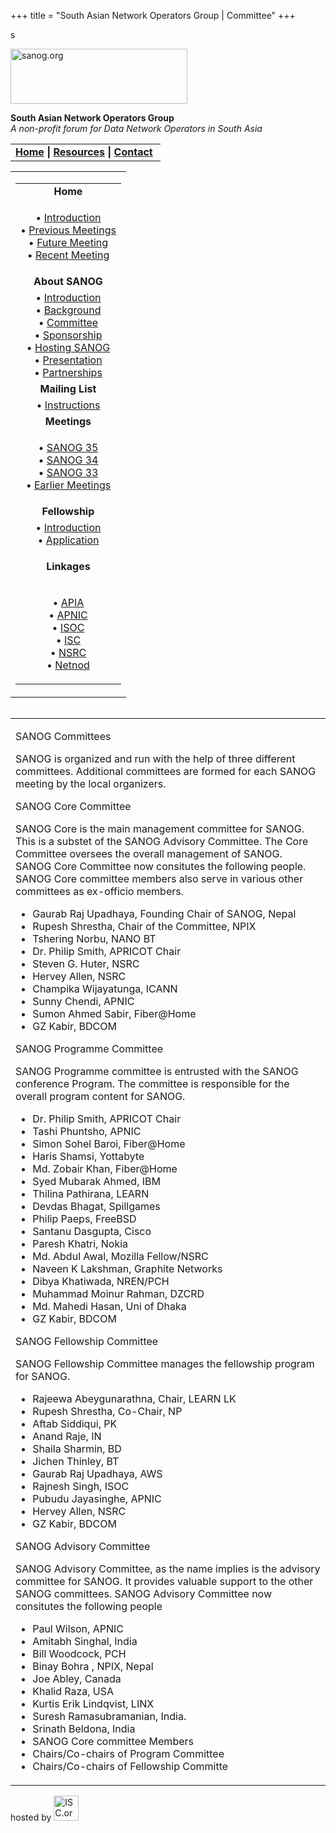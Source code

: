 +++
title = "South Asian Network Operators Group | Committee"
+++

s

[<img src="images/logo.jpg" width="283" height="88" alt="sanog.org" />](index.html)

**South Asian Network Operators Group**  
*A non-profit forum for Data Network Operators in South Asia*

<table width="760" data-border="0" data-cellspacing="0" data-cellpadding="0">
<tbody>
<tr class="odd">
<td><strong><a href="index.html">Home</a> | <a href="resources/index.html">Resources</a> | <a href="contact.htm">Contact</a> </strong></td>
</tr>
</tbody>
</table>

<table width="100%" data-border="0" data-cellspacing="0" data-cellpadding="8">
<colgroup>
<col style="width: 100%" />
</colgroup>
<tbody>
<tr class="odd">
<td><table width="100%" data-border="0" data-cellspacing="2" data-cellpadding="0">
<colgroup>
<col style="width: 100%" />
</colgroup>
<tbody>
<tr class="odd">
<td style="text-align: center;"><strong>Home</strong></td>
</tr>
<tr class="even">
<td style="text-align: center;"><p>• <a href="index.html">Introduction</a><br />
• <a href="previous.htm">Previous Meetings</a><br />
• <a href="future.htm">Future Meeting</a><br />
• <a href="sanog20/index.html">Recent Meeting</a></p></td>
</tr>
<tr class="odd">
<td style="text-align: center;"><strong>About SANOG</strong></td>
</tr>
<tr class="even">
<td style="text-align: center;">• <a href="introduction.htm">Introduction</a><br />
• <a href="background.htm">Background</a><br />
• <a href="committee.htm">Committee</a><br />
• <a href="sponsorship.htm">Sponsorship</a><br />
• <a href="hosting.htm">Hosting SANOG</a><br />
• <a href="presentation/index.html">Presentation</a><br />
• <a href="partnerships.htm">Partnerships</a></td>
</tr>
<tr class="odd">
<td style="text-align: center;"><strong>Mailing List</strong></td>
</tr>
<tr class="even">
<td style="text-align: center;">• <a href="mailinglist.htm">Instructions</a></td>
</tr>
<tr class="odd">
<td style="text-align: center;"><strong>Meetings</strong></td>
</tr>
<tr class="even">
<td style="text-align: center;"><p>• <a href="sanog35/index.html">SANOG 35</a><br />
• <a href="sanog34.html">SANOG 34</a><br />
• <a href="sanog33/index.html">SANOG 33</a><a href="sanog19/index.html"><br />
</a>• <a href="previous.htm">Earlier Meetings</a></p></td>
</tr>
<tr class="odd">
<td style="text-align: center;"><strong>Fellowship</strong></td>
</tr>
<tr class="even">
<td style="text-align: center;">• <a href="fellowship/index.html">Introduction</a><br />
• <a href="fellowship/application.htm">Application</a></td>
</tr>
<tr class="odd">
<td style="text-align: center;"><p><strong>Linkages</strong></p></td>
</tr>
<tr class="even">
<td style="text-align: center;"><p>• <a href="http://www.apia.org">APIA</a><br />
• <a href="http://www.apnic.net">APNIC</a><br />
• <a href="http://www.isoc.org">ISOC</a><br />
• <a href="http://www.isc.org">ISC</a><br />
• <a href="http://www.nsrc.org/">NSRC</a><br />
• <a href="http://www.netnod.se/">Netnod</a><br />
</p></td>
</tr>
</tbody>
</table></td>
</tr>
</tbody>
</table>

<img src="images/1pxt.gif" width="1" height="1" />

<table width="100%" data-border="0" data-cellspacing="0" data-cellpadding="10">
<colgroup>
<col style="width: 100%" />
</colgroup>
<tbody>
<tr class="odd">
<td><p>SANOG Committees</p>
<p>SANOG is organized and run with the help of three different committees. Additional committees are formed for each SANOG meeting by the local organizers.<br />
</p>
<p>SANOG Core Committee</p>
SANOG Core is the main management committee for SANOG. This is a substet of the SANOG Advisory Committee. The Core Committee oversees the overall management of SANOG. SANOG Core Committee now consitutes the following people. SANOG Core committee members also serve in various other committees as ex-officio members.
<ul>
<li>Gaurab Raj Upadhaya, Founding Chair of SANOG, Nepal</li>
<li>Rupesh Shrestha, Chair of the Committee, NPIX</li>
<li>Tshering Norbu, NANO BT</li>
<li>Dr. Philip Smith, APRICOT Chair</li>
<li>Steven G. Huter, NSRC</li>
<li>Hervey Allen, NSRC</li>
<li>Champika Wijayatunga, ICANN</li>
<li>Sunny Chendi, APNIC</li>
<li>Sumon Ahmed Sabir, Fiber@Home</li>
<li>GZ Kabir, BDCOM</li>
</ul>
<p>SANOG Programme Committee</p>
SANOG Programme committee is entrusted with the SANOG conference Program. The committee is responsible for the overall program content for SANOG.
<ul>
<li>Dr. Philip Smith, APRICOT Chair</li>
<li>Tashi Phuntsho, APNIC</li>
<li>Simon Sohel Baroi, Fiber@Home</li>
<li>Haris Shamsi, Yottabyte</li>
<li>Md. Zobair Khan, Fiber@Home</li>
<li>Syed Mubarak Ahmed, IBM</li>
<li>Thilina Pathirana, LEARN</li>
<li>Devdas Bhagat, Spillgames</li>
<li>Philip Paeps, FreeBSD</li>
<li>Santanu Dasgupta, Cisco</li>
<li>Paresh Khatri, Nokia</li>
<li>Md. Abdul Awal, Mozilla Fellow/NSRC</li>
<li>Naveen K Lakshman, Graphite Networks</li>
<li>Dibya Khatiwada, NREN/PCH</li>
<li>Muhammad Moinur Rahman, DZCRD</li>
<li>Md. Mahedi Hasan, Uni of Dhaka</li>
<li>GZ Kabir, BDCOM</li>
</ul>
<p>SANOG Fellowship Committee</p>
<p>SANOG Fellowship Committee manages the fellowship program for SANOG.</p>
<ul>
<li>Rajeewa Abeygunarathna, Chair, LEARN LK</li>
<li>Rupesh Shrestha, Co-Chair, NP</li>
<li>Aftab Siddiqui, PK</li>
<li>Anand Raje, IN</li>
<li>Shaila Sharmin, BD</li>
<li>Jichen Thinley, BT</li>
<li>Gaurab Raj Upadhaya, AWS</li>
<li>Rajnesh Singh, ISOC</li>
<li>Pubudu Jayasinghe, APNIC</li>
<li>Hervey Allen, NSRC</li>
<li>GZ Kabir, BDCOM</li>
</ul>
<p>SANOG Advisory Committee</p>
<p>SANOG Advisory Committee, as the name implies is the advisory committee for SANOG. It provides valuable support to the other SANOG committees. SANOG Advisory Committee now consitutes the following people</p>
<ul>
<li>Paul Wilson, APNIC</li>
<li>Amitabh Singhal, India</li>
<li>Bill Woodcock, PCH</li>
<li>Binay Bohra , NPIX, Nepal</li>
<li>Joe Abley, Canada</li>
<li>Khalid Raza, USA</li>
<li>Kurtis Erik Lindqvist, LINX</li>
<li>Suresh Ramasubramanian, India.</li>
<li>Srinath Beldona, India</li>
<li>SANOG Core committee Members</li>
<li>Chairs/Co-chairs of Program Committee</li>
<li>Chairs/Co-chairs of Fellowship Committe</li>
</ul></td>
</tr>
</tbody>
</table>

hosted by
[<img src="images/isc.gif" width="40" height="40" alt="ISC.org" />](http://www.isc.org)
